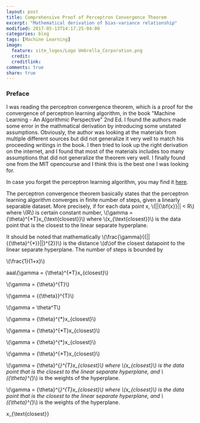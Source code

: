 ```yaml
---
layout: post
title: Comprehensive Proof of Perceptron Convergence Theorem
excerpt: "Mathematical derivation of bias-variance relationship"
modified: 2017-05-13T14:17:25-04:00
categories: blog
tags: [Machine Learning]
image:
  feature: site_logos/Logo Umbrella_Corporation.png
  credit: 
  creditlink: 
comments: true
share: true
---
```


### Preface

I was reading the perceptron convergence theorem, which is a proof for the convergence of perceptron learning algorithm, in the book "Machine Learning - An Algorithmic Perspective" 2nd Ed. I found the authors made some error in the mathmatical derivation by introducing some unstated assumptions. Obviously, the author was looking at the materials from multiple different sources but did not generalize it very well to match his proceeding writings in the book. I then tried to look up the right derivation on the internet, and I found that most of the materials includes too many assumptions that did not generalize the theorem very well. I finally found one from the MIT opencourse and I think this is the best one I was looking for.

In case you forget the perceptron learning algorithm, you may find it [here](/downloads/blog/2017-05-15-Perceptron-Convergence-Theorem/perceptron_learning_algorithm.pdf).

The perceptron convergence theorem basically states that the perceptron learning algorithm converges in finite number of steps, given a linearly separable dataset. More precisely, if for each data point x, \\(\|\|{\bf{x}}\|\| < R\\) where \\(R\\) is certain constant number, \\(\gamma = {\theta}^{*T}x_{\text{closest}}\\) where \\(x_{\text{closest}}\\) is the data point that is the closest to the linear separate hyperplane.

It should be noted that mathematically \\(\frac{\gamma}{{\|\|{{\theta}^{*}}\|\|}^{2}}\\) is the distance \\(d\\)of the closest datapoint to the linear separate hyperplane. The number of steps is bounded by

\\(\frac{1}{1+x}\\)

aaa\\(\gamma = {\theta}^{*T}x_{closest}\\)

\\(\gamma = {\theta}^{T}\\)

\\(\gamma = {{\theta}}^{T}\\)

\\(\gamma = \theta^T\\)

\\(\gamma = {\theta}^{*}x_{closest}\\)

\\(\gamma = {\theta}^{*T}x_{closest}\\)

\\(\gamma = {\theta}^{*}x_{closest}\\)

\\(\gamma = {\theta}^{*T}x_{closest}\\)

\\(\gamma = {\theta}^{*}^{T}x_{closest}\\) where \\(x_{closest}\\) is the data point that is the closest to the linear separate hyperplane, and \\({\theta}^{*}\\) is the weights of the hyperplane.



\\(\gamma = \{\theta}^{*}^{T}x_{closest}\\) where \\(x_{closest}\\) is the data point that is the closest to the linear separate hyperplane, and \\({\theta}^{*}\\) is the weights of the hyperplane.

x_{\text{closest}}
